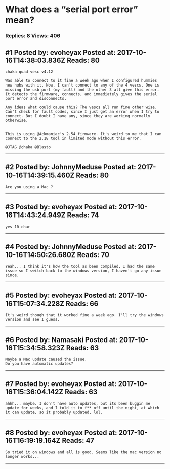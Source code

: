 # What does a &ldquo;serial port error&rdquo; mean?

### Replies: 8 Views: 406

## \#1 Posted by: evoheyax Posted at: 2017-10-16T14:38:03.836Z Reads: 80

```
chaka quad vesc v4.12

Was able to connect to it fine a week ago when I configured hummies new hubs with it. Now, I can't connect to any of the 4 vescs. One is missing the usb port (my fault) and the other 3 all give this error. It detects the firmware, connects, and immediately gives the serial port error and disconnects.

Any ideas what could cause this? The vescs all run fine other wise. Can't check for fault codes, since I just get an error when I try to connect. But I doubt I have any, since they are working normally otherwise.


This is using @Ackmaniac's 2.54 firmware. It's weird to me that I can connect to the 2.18 tool in limited mode without this error. 

@JTAG @chaka @Blasto
```

---
## \#2 Posted by: JohnnyMeduse Posted at: 2017-10-16T14:39:15.460Z Reads: 80

```
Are you using a Mac ?
```

---
## \#3 Posted by: evoheyax Posted at: 2017-10-16T14:43:24.949Z Reads: 74

```
yes 10 char
```

---
## \#4 Posted by: JohnnyMeduse Posted at: 2017-10-16T14:50:26.680Z Reads: 70

```
Yeah... I think it's how the tool as been compiled, I had the same issue so I switch back to the windows version, I haven't go any issue since.
```

---
## \#5 Posted by: evoheyax Posted at: 2017-10-16T15:07:34.228Z Reads: 66

```
It's weird though that it worked fine a week ago. I'll try the windows version and see I guess.
```

---
## \#6 Posted by: Namasaki Posted at: 2017-10-16T15:34:58.323Z Reads: 63

```
Maybe a Mac update caused the issue. 
Do you have automatic updates?
```

---
## \#7 Posted by: evoheyax Posted at: 2017-10-16T15:36:04.142Z Reads: 63

```
ahhh... maybe. I don't have auto updates, but its been buggin me update for weeks, and I told it to f** off until the night, at which it can update, so it probably updated, lol.
```

---
## \#8 Posted by: evoheyax Posted at: 2017-10-16T16:19:19.164Z Reads: 47

```
So tried it on windows and all is good. Seems like the mac version no longer works...
```

---
